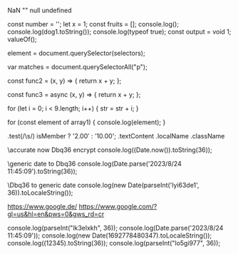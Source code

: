NaN
""
null
undefined

const number = '';
let x = 1;
const fruits = [];
console.log();
console.log(dog1.toString());
console.log(typeof true);
const output = void 1;
valueOf();

element = document.querySelector(selectors);

var matches = document.querySelectorAll("p");

const func2 = (x, y) => {
  return x + y;
};

const func3 = async (x, y) => {
  return x + y;
};

for (let i = 0; i < 9.length; i++) {
  str = str + i;
}

for (const element of array1) {
  console.log(element);
}

.test(/\s/)
isMember ? '$2.00' : '$10.00';
.textContent
.localName
.className

\\accurate now Dbq36 encrypt
console.log((Date.now()).toString(36));

\\generic date to Dbq36
console.log(Date.parse('2023/8/24 11:45:09').toString(36));

\\Dbq36 to generic date
console.log(new Date(parseInt('lyi63de1', 36)).toLocaleString());

https://www.google.de/
https://www.google.com/?gl=us&hl=en&pws=0&gws_rd=cr

console.log(parseInt("lk3elxkh", 36));
console.log(Date.parse('2023/8/24 11:45:09'));
console.log(new Date(1692778480347).toLocaleString());
console.log((12345).toString(36));
console.log(parseInt("lo5gi977", 36));
